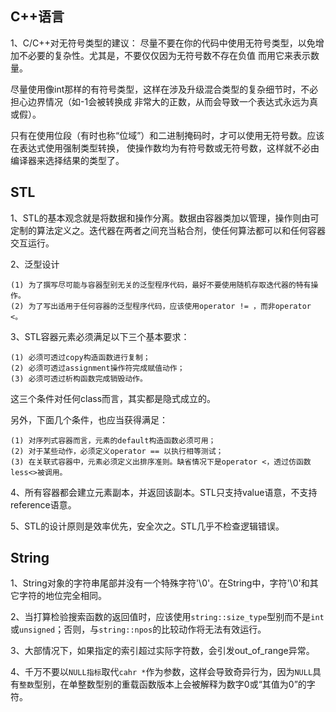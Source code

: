 
## C++语言

1、C/C++对无符号类型的建议：
尽量不要在你的代码中使用无符号类型，以免增加不必要的复杂性。尤其是，不要仅仅因为无符号数不存在负值
而用它来表示数量。

尽量使用像int那样的有符号类型，这样在涉及升级混合类型的复杂细节时，不必担心边界情况（如-1会被转换成
非常大的正数，从而会导致一个表达式永远为真或假）。

只有在使用位段（有时也称“位域”）和二进制掩码时，才可以使用无符号数。应该在表达式使用强制类型转换，
使操作数均为有符号数或无符号数，这样就不必由编译器来选择结果的类型了。


## STL

1、STL的基本观念就是将数据和操作分离。数据由容器类加以管理，操作则由可定制的算法定义之。迭代器在两者之间充当粘合剂，使任何算法都可以和任何容器交互运行。

2、泛型设计

	(1) 为了撰写尽可能与容器型别无关的泛型程序代码，最好不要使用随机存取迭代器的特有操作。
	(2) 为了写出适用于任何容器的泛型程序代码，应该使用operator != ，而非operator <。

3、STL容器元素必须满足以下三个基本要求：

	(1) 必须可透过copy构造函数进行复制；
	(2) 必须可透过assignment操作符完成赋值动作；
	(3) 必须可透过析构函数完成销毁动作。

这三个条件对任何class而言，其实都是隐式成立的。

另外，下面几个条件，也应当获得满足：

	(1) 对序列式容器而言，元素的default构造函数必须可用；
	(2) 对于某些动作，必须定义operator == 以执行相等测试；
	(3) 在关联式容器中，元素必须定义出排序准则。缺省情况下是operator <，透过仿函数less<>被调用。

4、所有容器都会建立元素副本，并返回该副本。STL只支持value语意，不支持reference语意。

5、STL的设计原则是效率优先，安全次之。STL几乎不检查逻辑错误。


## String

1、String对象的字符串尾部并没有一个特殊字符'\0'。在String中，字符'\0'和其它字符的地位完全相同。

2、当打算检验搜索函数的返回值时，应该使用`string::size_type`型别而不是`int`或`unsigned`；否则，与`string::npos`的比较动作将无法有效运行。

3、大部情况下，如果指定的索引超过实际字符数，会引发out_of_range异常。

4、千万不要以`NULL指标`取代`cahr *`作为参数，这样会导致奇异行为，因为`NULL`具有`整数`型别，在单整数型别的重载函数版本上会被解释为数字0或“其值为0”的字符。

